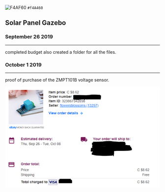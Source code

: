 ![F4AF60](https://placehold.it/15/f03c15/000000?text=+) `#f4A460`

Solar Panel Gazebo 
-------------------

### September 26 2019
---------------------

completed budget also created a folder for all the files.

### October 1 2019
------------------
proof of purchase of the ZMPT101B voltage sensor.
 
![Proof Of Purchase](/images/pop.PNG)



